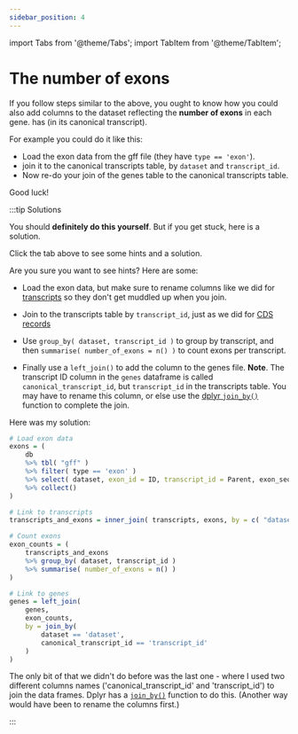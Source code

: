 ```yaml
---
sidebar_position: 4
---
```


import Tabs from '@theme/Tabs';
import TabItem from '@theme/TabItem';

# The number of exons

If you follow steps similar to the above, you ought to know how you could also add columns to the dataset reflecting the
**number of exons** in each gene. has (in its canonical transcript).  

For example you could do it like this:

* Load the exon data from the gff file (they have `type == 'exon'`).
* join it to the canonical transcripts table, by `dataset` and `transcript_id`.
* Now re-do your join of the genes table to the canonical transcripts table.

Good luck!

:::tip Solutions

You should **definitely do this yourself**.  But if you get stuck, here is a solution.

<Tabs>
<TabItem value="hint" label="Reveal?">

Click the tab above to see some hints and a solution.

</TabItem>

<TabItem value="1" label="Hints">

Are you sure you want to see hints?  Here are some:

* Load the exon data, but make sure to rename columns like we did for [transcripts](./002_long_genes_2.md) so they don't
  get muddled up when you join.

* Join to the transcripts table by `transcript_id`, just as we did for [CDS records](./002_long_genes_2.md#computing-coding-length)

* Use `group_by( dataset, transcript_id )` to group by transcript, and then `summarise( number_of_exons = n() )` to count exons per transcript.

* Finally use a `left_join()` to add the column to the genes file.  **Note**. The transcript ID column in the `genes`
  dataframe is called `canonical_transcript_id`, but `transcript_id` in the transcripts table.  You may have to rename
  this column, or else use the [dplyr `join_by()`](https://dplyr.tidyverse.org/reference/join_by.html) function to
  complete the join.

</TabItem>

<TabItem value="2" label="Solution">

Here was my solution:
```r
# Load exon data
exons = (
	db
	%>% tbl( "gff" )
	%>% filter( type == 'exon' )
	%>% select( dataset, exon_id = ID, transcript_id = Parent, exon_seqid, exon_start = start, exon_end = end )
	%>% collect()
)

# Link to transcripts
transcripts_and_exons = inner_join( transcripts, exons, by = c( "dataset", "transcript_id" ))

# Count exons
exon_counts = (
	transcripts_and_exons
	%>% group_by( dataset, transcript_id )
	%>% summarise( number_of_exons = n() )
)

# Link to genes
genes = left_join(
	genes,
	exon_counts,
	by = join_by(
		dataset == 'dataset',
		canonical_transcript_id == 'transcript_id'
	)
)

```

The only bit of that we didn't do before was the last one - where I used two different columns names
('canonical_transcript_id' and 'transcript_id') to join the data frames.  Dplyr has a
[`join_by()`](https://dplyr.tidyverse.org/reference/join_by.html) function to do this.  (Another way would have been to
rename the columns first.)


</TabItem>

</Tabs>

:::
